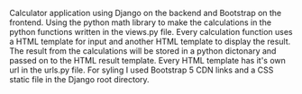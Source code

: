 Calculator application using Django on the backend and Bootstrap on the frontend.
Using the python math library to make the calculations in the python functions written in the views.py file.
Every calculation function uses a HTML template for input and another HTML template to display the result.
The result from the calculations will be stored in a python dictonary and passed on to the HTML result template.
Every HTML template has it's own url in the urls.py file. 
For syling I used Bootstrap 5 CDN links and a CSS static file in the Django root directory.
